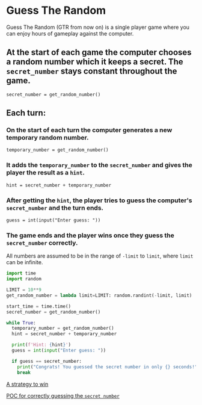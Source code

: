 # Guess The Random

Guess The Random (GTR from now on) is a single player game where you can enjoy hours of gameplay against the computer.

## At the start of each game the computer chooses a random number which it keeps a secret. The `secret_number` stays constant throughout the game.

`secret_number = get_random_number()`

## Each turn:

### On the start of each turn the computer generates a new temporary random number.

`temporary_number = get_random_number()`

### It adds the `temporary_number` to the `secret_number` and gives the player the result as a `hint`.

`hint = secret_number + temporary_number`

### After getting the `hint`, the player tries to guess the computer's `secret_number` and the turn ends.

`guess = int(input("Enter guess: "))`

### The game ends and the player wins once they guess the `secret_number` correctly. 

All numbers are assumed to be in the range of `-limit` to `limit`, where `limit` can be infinite.

```python
import time
import random

LIMIT = 10**9
get_random_number = lambda limit=LIMIT: random.randint(-limit, limit)

start_time = time.time()
secret_number = get_random_number()

while True:
  temporary_number = get_random_number()
  hint = secret_number + temporary_number

  print(f'Hint: {hint}')
  guess = int(input("Enter guess: "))

  if guess == secret_number:
    print("Congrats! You guessed the secret number in only {} seconds!")
    break
```

[A strategy to win](SOLUTION.md)

[POC for correctly guessing the `secret number`](guess_the_random.py)
